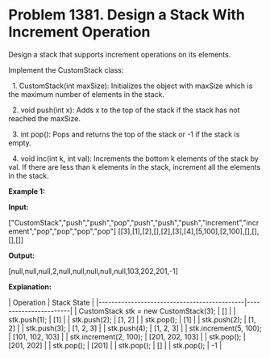 # Problem 1381. Design a Stack With Increment Operation
<body>
<p>Design a stack that supports increment operations on its elements.</p>
<p>Implement the CustomStack class:</p>
<p>&nbsp;&nbsp;1. CustomStack(int maxSize): Initializes the object with maxSize which is the maximum number of elements in the stack.</p>
<p>&nbsp;&nbsp;2. void push(int x): Adds x to the top of the stack if the stack has not reached the maxSize.</p>
<p>&nbsp;&nbsp;3. int pop(): Pops and returns the top of the stack or -1 if the stack is empty.</p>
<p>&nbsp;&nbsp;4. void inc(int k, int val): Increments the bottom k elements of the stack by val. If there are less than k elements in the stack, increment all the elements in the stack.</p>

<p><b>Example 1:</b></p>
<p><b>Input:</b></p>
<p>["CustomStack","push","push","pop","push","push","push","increment","increment","pop","pop","pop","pop"]
[[3],[1],[2],[],[2],[3],[4],[5,100],[2,100],[],[],[],[]]</p>
<p><b>Output:</b></p>
<p>[null,null,null,2,null,null,null,null,null,103,202,201,-1]</p>
<p><b>Explanation:</b></p>
</body>
| Operation                                   | Stack State           |
|---------------------------------------------|-----------------------|
| CustomStack stk = new CustomStack(3);      | []                    |
| stk.push(1);                                | [1]                  |
| stk.push(2);                                | [1, 2]               |
| stk.pop();                                  | [1]                  |
| stk.push(2);                                | [1, 2]               |
| stk.push(3);                                | [1, 2, 3]            |
| stk.push(4);                                | [1, 2, 3]            |
| stk.increment(5, 100);                      | [101, 102, 103]      |
| stk.increment(2, 100);                      | [201, 202, 103]      |
| stk.pop();                                  | [201, 202]           |
| stk.pop();                                  | [201]                |
| stk.pop();                                  | []                    |
| stk.pop();                                  | -1                    |

